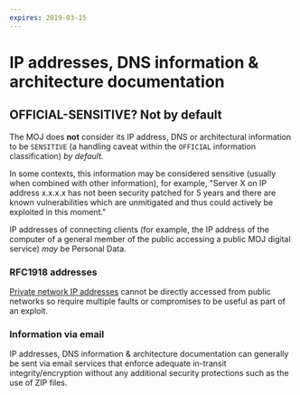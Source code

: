 ```yaml
---
expires: 2019-03-15
---
```

# IP addresses, DNS information & architecture documentation

## OFFICIAL-SENSITIVE? Not by default

The MOJ does **not** consider its IP address, DNS or architectural information to be `SENSITIVE` (a handling caveat within the `OFFICIAL` information classification) *by default*.

In some contexts, this information may be considered sensitive (usually when combined with other information), for example, "Server X on IP address x.x.x.x has not been security patched for 5 years and there are known vulnerabilities which are unmitigated and thus could actively be exploited in this moment."

IP addresses of connecting clients (for example, the IP address of the computer of a general member of the public accessing a public MOJ digital service) *may* be Personal Data.

### RFC1918 addresses

[Private network IP addresses](https://en.wikipedia.org/wiki/Private_network) cannot be directly accessed from public networks so require multiple faults or compromises to be useful as part of an exploit.

### Information via email

IP addresses, DNS information & architecture documentation can generally be sent via email services that enforce adequate in-transit integrity/encryption without any additional security protections such as the use of ZIP files.

